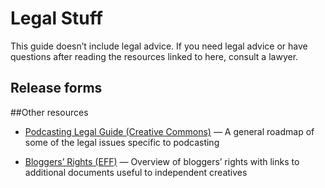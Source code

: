 Legal Stuff
=======

This guide doesn’t include legal advice. If you need legal advice or have questions after reading the resources linked to here, consult a lawyer.

## Release forms


##Other resources

* [Podcasting Legal Guide (Creative Commons)](https://wiki.creativecommons.org/wiki/Podcasting_Legal_Guide) — A general roadmap of some of the legal issues specific to podcasting

* [Bloggers’ Rights (EFF)](https://www.eff.org/bloggers/) — Overview of bloggers’ rights with links to additional documents useful to independent creatives

